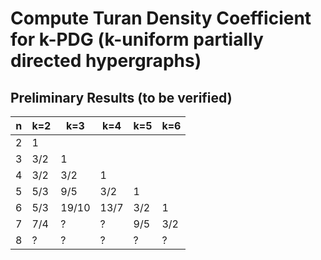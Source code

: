 # Compute Turan Density Coefficient for k-PDG (k-uniform partially directed hypergraphs)

## Preliminary Results (to be verified)
| n   | k=2 | k=3   | k=4   | k=5   | k=6   |
| --- | --- | ----- | ----- | ----- | ----- |
| 2   |   1 |       |       |       |       |
| 3   | 3/2 |   1   |       |       |       |
| 4   | 3/2 | 3/2   |     1 |       |       |
| 5   | 5/3 | 9/5   |   3/2 |     1 |       |
| 6   | 5/3 | 19/10 |  13/7 |   3/2 |     1 |
| 7   | 7/4 | ?     | ?     |   9/5 |   3/2 | 
| 8   |   ? |  ?    | ?     |   ?   |   ?   |

